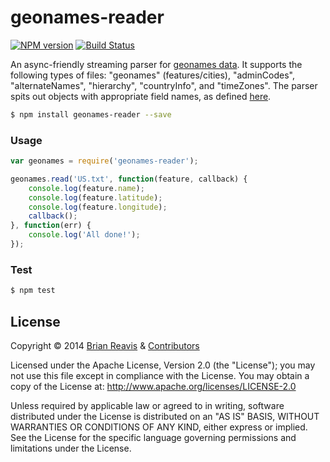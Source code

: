 # geonames-reader

[![NPM version](https://badge.fury.io/js/geonames-reader.png)](http://badge.fury.io/js/geonames-reader)
[![Build Status](https://travis-ci.org/naturalatlas/geonames-reader.png?branch=master)](https://travis-ci.org/naturalatlas/geonames-reader)

An async-friendly streaming parser for [geonames data](http://download.geonames.org/export/dump/). It supports the following types of files: "geonames" (features/cities), "adminCodes", "alternateNames", "hierarchy", "countryInfo", and "timeZones". The parser spits out objects with appropriate field names, as defined [here](lib/formatters.js).

```sh
$ npm install geonames-reader --save
```

### Usage

```js
var geonames = require('geonames-reader');

geonames.read('US.txt', function(feature, callback) {
    console.log(feature.name);
    console.log(feature.latitude);
    console.log(feature.longitude);
    callback();
}, function(err) {
    console.log('All done!');
});
```

### Test

```sh
$ npm test
```

## License

Copyright &copy; 2014 [Brian Reavis](https://github.com/brianreavis) & [Contributors](https://github.com/naturalatlas/geonames-reader/graphs/contributors)

Licensed under the Apache License, Version 2.0 (the "License"); you may not use this file except in compliance with the License. You may obtain a copy of the License at: http://www.apache.org/licenses/LICENSE-2.0

Unless required by applicable law or agreed to in writing, software distributed under the License is distributed on an "AS IS" BASIS, WITHOUT WARRANTIES OR CONDITIONS OF ANY KIND, either express or implied. See the License for the specific language governing permissions and limitations under the License.